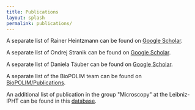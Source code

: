 ```yaml
---
title: Publications
layout: splash 
permalink: publications/ 
---
```


A separate list of Rainer Heintzmann can be found on [Google Scholar](https://scholar.google.com/citations?user=zWZsh0wAAAAJ&hl=de&oi=ao).

A separate list of Ondrej Stranik can be found on [Google Scholar](https://scholar.google.de/citations?user=wWr_jGQAAAAJ&hl=de&oi=ao).

A separate list of Daniela Täuber can be found on [Google Scholar](https://scholar.google.de/citations?user=rCUm3NwAAAAJ&hl=de).

A separate list of the BioPOLIM team can be found on [BioPOLIM/Publications](https://biopolim.de/publications.htm).

An additional list of publication in the group "Microscopy" at the Leibniz-IPHT can be found in this [database](https://www.leibniz-ipht.de/de/abteilungen/mikroskopie/publikationen).




